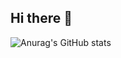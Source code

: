 ## Hi there 👋


![Anurag's GitHub stats](https://github-readme-stats.vercel.app/api?username=JPbecacici&show_icons=true&theme=tokyonight)

